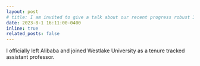 ```yaml
---
layout: post
# title: I am invited to give a talk about our recent progress robust 3D detection
date: 2023-8-1 16:11:00-0400
inline: true
related_posts: false
---
```


I officially left Alibaba and joined Westlake University as a tenure tracked assistant professor.
